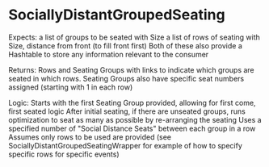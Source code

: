 # SociallyDistantGroupedSeating

Expects:
    a list of groups to be seated with Size 
    a list of rows of seating with Size, distance from front (to fill front first)
  Both of these also provide a Hashtable to store any information relevant to the consumer
  
Returns:
  Rows and Seating Groups with links to indicate which groups are seated in which rows.  Seating Groups also have specific seat numbers assigned (starting with 1 in each row)
  
Logic:
  Starts with the first Seating Group provided, allowing for first come, first seated logic
  After initial seating, if there are unseated groups, runs optimization to seat as many as possible by re-arranging the seating
  Uses a specified number of "Social Distance Seats" between each group in a row
  Assumes only rows to be used are provided (see SociallyDistantGroupedSeatingWrapper for example of how to specify specific rows for specific events)
